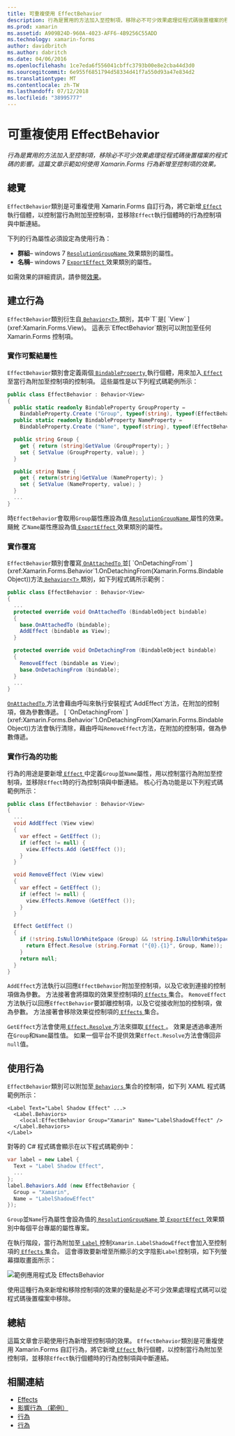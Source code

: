 ```yaml
---
title: 可重複使用 EffectBehavior
description: 行為是實用的方法加入至控制項，移除必不可少效果處理從程式碼後置檔案的程式碼的影響。 這篇文章示範如何使用 Xamarin.Forms 行為新增至控制項的效果。
ms.prod: xamarin
ms.assetid: A909B24D-960A-4023-AFF6-4B9256C55ADD
ms.technology: xamarin-forms
author: davidbritch
ms.author: dabritch
ms.date: 04/06/2016
ms.openlocfilehash: 1ce7eda6f556041cbffc3793b00e8e2cba44d3d0
ms.sourcegitcommit: 6e955f6851794d58334d41f7a550d93a47e834d2
ms.translationtype: MT
ms.contentlocale: zh-TW
ms.lasthandoff: 07/12/2018
ms.locfileid: "38995777"
---
```

# <a name="reusable-effectbehavior"></a>可重複使用 EffectBehavior

_行為是實用的方法加入至控制項，移除必不可少效果處理從程式碼後置檔案的程式碼的影響。這篇文章示範如何使用 Xamarin.Forms 行為新增至控制項的效果。_

## <a name="overview"></a>總覽

`EffectBehavior`類別是可重複使用 Xamarin.Forms 自訂行為，將它新增[ `Effect` ](xref:Xamarin.Forms.Effect)執行個體，以控制當行為附加至控制項，並移除`Effect`執行個體時的行為控制項與中斷連結。

下列的行為屬性必須設定為使用行為：

- **群組**– windows 7 [ `ResolutionGroupName` ](xref:Xamarin.Forms.ResolutionGroupNameAttribute)效果類別的屬性。
- **名稱**– windows 7 [ `ExportEffect` ](xref:Xamarin.Forms.ExportEffectAttribute)效果類別的屬性。

如需效果的詳細資訊，請參閱[效果](~/xamarin-forms/app-fundamentals/effects/index.md)。

## <a name="creating-the-behavior"></a>建立行為

`EffectBehavior`類別衍生自[ `Behavior<T>` ](xref:Xamarin.Forms.Behavior`1)類別，其中`T`是[ `View` ](xref:Xamarin.Forms.View)。 這表示`EffectBehavior`類別可以附加至任何 Xamarin.Forms 控制項。

### <a name="implementing-bindable-properties"></a>實作可繫結屬性

`EffectBehavior`類別會定義兩個[ `BindableProperty` ](xref:Xamarin.Forms.BindableProperty)執行個體，用來加入[ `Effect` ](xref:Xamarin.Forms.Effect)至當行為附加至控制項的控制項。 這些屬性是以下列程式碼範例所示：

```csharp
public class EffectBehavior : Behavior<View>
{
  public static readonly BindableProperty GroupProperty =
    BindableProperty.Create ("Group", typeof(string), typeof(EffectBehavior), null);
  public static readonly BindableProperty NameProperty =
    BindableProperty.Create ("Name", typeof(string), typeof(EffectBehavior), null);

  public string Group {
    get { return (string)GetValue (GroupProperty); }
    set { SetValue (GroupProperty, value); }
  }

  public string Name {
    get { return(string)GetValue (NameProperty); }
    set { SetValue (NameProperty, value); }
  }
  ...
}
```

時`EffectBehavior`會取用`Group`屬性應設為值[ `ResolutionGroupName` ](xref:Xamarin.Forms.ResolutionGroupNameAttribute)屬性的效果。 颾魤 ㄛ`Name`屬性應設為值[ `ExportEffect` ](xref:Xamarin.Forms.ExportEffectAttribute)效果類別的屬性。

### <a name="implementing-the-overrides"></a>實作覆寫

`EffectBehavior`類別會覆寫[ `OnAttachedTo` ](xref:Xamarin.Forms.Behavior`1.OnAttachedTo(Xamarin.Forms.BindableObject))並[ `OnDetachingFrom` ](xref:Xamarin.Forms.Behavior`1.OnDetachingFrom(Xamarin.Forms.BindableObject))方法[ `Behavior<T>` ](xref:Xamarin.Forms.Behavior`1)類別，如下列程式碼所示範例：

```csharp
public class EffectBehavior : Behavior<View>
{
  ...
  protected override void OnAttachedTo (BindableObject bindable)
  {
    base.OnAttachedTo (bindable);
    AddEffect (bindable as View);
  }

  protected override void OnDetachingFrom (BindableObject bindable)
  {
    RemoveEffect (bindable as View);
    base.OnDetachingFrom (bindable);
  }
  ...
}
```

[ `OnAttachedTo` ](xref:Xamarin.Forms.Behavior`1.OnAttachedTo(Xamarin.Forms.BindableObject))方法會藉由呼叫來執行安裝程式`AddEffect`方法，在附加的控制項，做為參數傳遞。 [ `OnDetachingFrom` ](xref:Xamarin.Forms.Behavior`1.OnDetachingFrom(Xamarin.Forms.BindableObject))方法會執行清除，藉由呼叫`RemoveEffect`方法，在附加的控制項，做為參數傳遞。

### <a name="implementing-the-behavior-functionality"></a>實作行為的功能

行為的用途是要新增[ `Effect` ](xref:Xamarin.Forms.Effect)中定義`Group`並`Name`屬性，用以控制當行為附加至控制項，並移除`Effect`時的行為控制項與中斷連結。 核心行為功能是以下列程式碼範例所示：

```csharp
public class EffectBehavior : Behavior<View>
{
  ...
  void AddEffect (View view)
  {
    var effect = GetEffect ();
    if (effect != null) {
      view.Effects.Add (GetEffect ());
    }
  }

  void RemoveEffect (View view)
  {
    var effect = GetEffect ();
    if (effect != null) {
      view.Effects.Remove (GetEffect ());
    }
  }

  Effect GetEffect ()
  {
    if (!string.IsNullOrWhiteSpace (Group) && !string.IsNullOrWhiteSpace (Name)) {
      return Effect.Resolve (string.Format ("{0}.{1}", Group, Name));
    }
    return null;
  }
}
```

`AddEffect`方法執行以回應`EffectBehavior`附加至控制項，以及它收到連接的控制項做為參數。 方法接著會將擷取的效果至控制項的[ `Effects` ](xref:Xamarin.Forms.Element.Effects)集合。 `RemoveEffect`方法執行以回應`EffectBehavior`要卸離控制項，以及它從接收附加的控制項，做為參數。 方法接著會移除效果從控制項的[ `Effects` ](xref:Xamarin.Forms.Element.Effects)集合。

`GetEffect`方法會使用[ `Effect.Resolve` ](xref:Xamarin.Forms.Effect.Resolve(System.String))方法來擷取[ `Effect` ](xref:Xamarin.Forms.Effect)。 效果是透過串連所在`Group`和`Name`屬性值。 如果一個平台不提供效果`Effect.Resolve`方法會傳回非`null`值。

## <a name="consuming-the-behavior"></a>使用行為

`EffectBehavior`類別可以附加至[ `Behaviors` ](xref:Xamarin.Forms.VisualElement.Behaviors)集合的控制項，如下列 XAML 程式碼範例所示：

```xaml
<Label Text="Label Shadow Effect" ...>
  <Label.Behaviors>
    <local:EffectBehavior Group="Xamarin" Name="LabelShadowEffect" />
  </Label.Behaviors>
</Label>
```

對等的 C# 程式碼會顯示在以下程式碼範例中：

```csharp
var label = new Label {
  Text = "Label Shadow Effect",
  ...
};
label.Behaviors.Add (new EffectBehavior {
  Group = "Xamarin",
  Name = "LabelShadowEffect"
});
```

`Group`並`Name`行為屬性會設為值的[ `ResolutionGroupName` ](xref:Xamarin.Forms.ResolutionGroupNameAttribute)並[ `ExportEffect` ](xref:Xamarin.Forms.ExportEffectAttribute)效果類別中每個平台專屬的屬性專案。

在執行階段，當行為附加至[ `Label` ](xref:Xamarin.Forms.Label)控制`Xamarin.LabelShadowEffect`會加入至控制項的[ `Effects` ](xref:Xamarin.Forms.Element.Effects)集合。 這會導致要新增至所顯示的文字陰影`Label`控制項，如下列螢幕擷取畫面所示：

![](effect-behavior-images/screenshots.png "範例應用程式及 EffectsBehavior")

使用這種行為來新增和移除控制項的效果的優點是必不可少效果處理程式碼可以從程式碼後置檔案中移除。

## <a name="summary"></a>總結

這篇文章會示範使用行為新增至控制項的效果。 `EffectBehavior`類別是可重複使用 Xamarin.Forms 自訂行為，將它新增[ `Effect` ](xref:Xamarin.Forms.Effect)執行個體，以控制當行為附加至控制項，並移除`Effect`執行個體時的行為控制項與中斷連結。


## <a name="related-links"></a>相關連結

- [Effects](~/xamarin-forms/app-fundamentals/effects/index.md)
- [影響行為 （範例）](https://developer.xamarin.com/samples/xamarin-forms/behaviors/effectbehavior/)
- [行為](xref:Xamarin.Forms.Behavior)
- [行為<T>](xref:Xamarin.Forms.Behavior`1)
